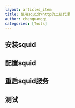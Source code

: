 ```yaml
---
layout: articles_item
title: 使用squid作http的二级代理
author: chenguangqi
categories: [Tools]
---
```


## 安装squid

## 配置squid

## 重启squid服务

## 测试
